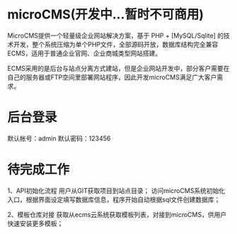 # microCMS(开发中...暂时不可商用)
MicroCMS提供一个轻量级企业网站解决方案，基于 PHP + [MySQL/Sqlite] 的技术开发，整个系统压缩为单个PHP文件，全部源码开放，数据库结构完全兼容ECMS，适用于普通企业官网、企业商城类型网站搭建。

ECMS采用的是后台与站点分离方式建站，但是企业网站开发中，部分客户需要在自己的服务器或FTP空间里部署网站程序，因此开发microCMS满足广大客户需求。

# 后台登录
默认帐号：admin  默认密码：123456

# 待完成工作
1、API初始化流程
	用户从GIT获取项目到站点目录；
	访问microCMS系统初始化入口，根据界面设定填写数据库信息，程序开始自动根据sql文件创建数据库；

2、模板仓库对接
	获取从ecms云系统获取模板列表，对接到microCMS，供用户快速安装更多模板；